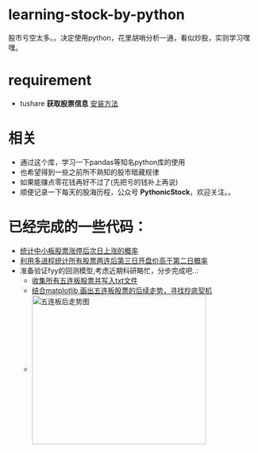 # learning-stock-by-python
股市亏空太多。。决定使用python，花里胡哨分析一通，看似炒股，实则学习嘿嘿。

# requirement
* tushare  **获取股票信息** [安装方法](http://tushare.org/index.html#id5)

# 相关
* 通过这个库，学习一下pandas等知名python库的使用
* 也希望得到一些之前所不熟知的股市暗藏规律
* 如果能赚点零花钱再好不过了(先把亏的钱补上再说)
* 顺便记录一下每天的股海历程，公众号 **PythonicStock**，欢迎关注。。

# 已经完成的一些代码：
* [统计中小板股票涨停后次日上涨的概率](https://github.com/TianLin0509/learning-stock-by-python/blob/master/May28.py)
* [利用多进程统计所有股票两连后第三日开盘价高于第二日概率](https://github.com/TianLin0509/learning-stock-by-python/blob/master/May29_2.py)
* 准备验证fyy的回测模型,考虑近期科研略忙，分步完成吧..:
  - [收集所有五连板股票并写入txt文件](https://github.com/TianLin0509/learning-stock-by-python/blob/master/June1_fyy_model/June1.py)
  - [结合matplotlib,画出五连板股票的后续走势，寻找抄底契机](https://github.com/TianLin0509/learning-stock-by-python/blob/master/June1_fyy_model/June2.py)
  - <img src="https://github.com/TianLin0509/learning-stock-by-python/blob/master/June1_fyy_model/example.png" width = "350" height = "300" alt="五连板后走势图" align=center />
